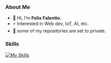 ### About Me

- 👋 Hi, I’m **Felix Falentio.**
- ⚡ Interested in Web dev, IoT, AI, etc.
- 👀 some of my repositories are set to private.

### Skills

[![My Skills](https://skillicons.dev/icons?i=php,tailwind,react,ts,laravel,androidstudio,arduino,ubuntu,figma,ps&theme=light)](https://skillicons.dev)
